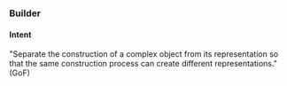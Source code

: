 ### Builder

#### Intent
"Separate the construction of a complex object from its representation so that the
same construction process can create different representations." (GoF)
